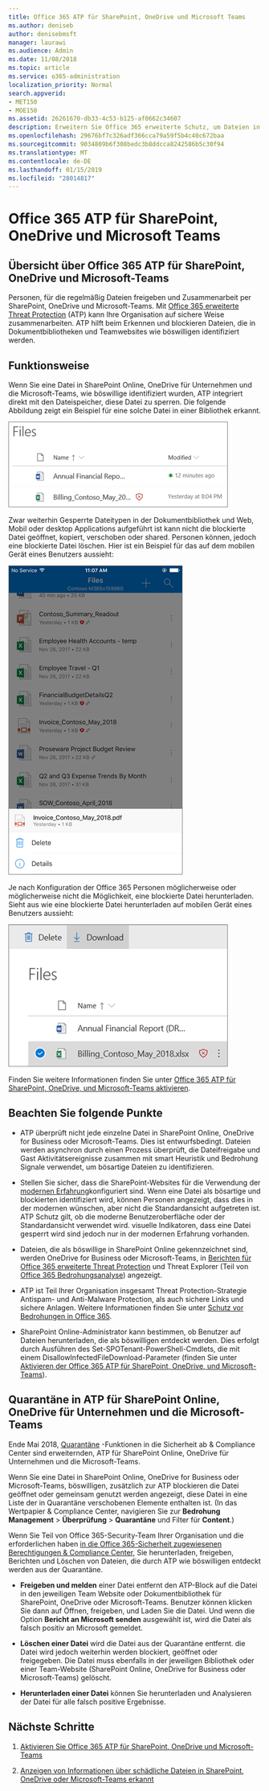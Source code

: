 ```yaml
---
title: Office 365 ATP für SharePoint, OneDrive und Microsoft Teams
ms.author: deniseb
author: denisebmsft
manager: laurawi
ms.audience: Admin
ms.date: 11/08/2018
ms.topic: article
ms.service: o365-administration
localization_priority: Normal
search.appverid:
- MET150
- MOE150
ms.assetid: 26261670-db33-4c53-b125-af0662c34607
description: Erweitern Sie Office 365 erweiterte Schutz, um Dateien in SharePoint Online, OneDrive für Unternehmen und Microsoft-Teams, um sicherer Zusammenarbeit für Ihre Organisation zu aktivieren.
ms.openlocfilehash: 29676bf7c326adf366cca79a59f5b4c40c672baa
ms.sourcegitcommit: 9034809b6f308bedc3b8ddcca8242586b5c30f94
ms.translationtype: MT
ms.contentlocale: de-DE
ms.lasthandoff: 01/15/2019
ms.locfileid: "28014817"
---
```

# <a name="office-365-atp-for-sharepoint-onedrive-and-microsoft-teams"></a>Office 365 ATP für SharePoint, OneDrive und Microsoft Teams

## <a name="overview-of-office-365-atp-for-sharepoint-onedrive-and-microsoft-teams"></a>Übersicht über Office 365 ATP für SharePoint, OneDrive und Microsoft-Teams

Personen, für die regelmäßig Dateien freigeben und Zusammenarbeit per SharePoint, OneDrive und Microsoft-Teams. Mit [Office 365 erweiterte Threat Protection](office-365-atp.md) (ATP) kann Ihre Organisation auf sichere Weise zusammenarbeiten. ATP hilft beim Erkennen und blockieren Dateien, die in Dokumentbibliotheken und Teamwebsites wie böswilligen identifiziert werden.  
  
## <a name="how-it-works"></a>Funktionsweise

Wenn Sie eine Datei in SharePoint Online, OneDrive für Unternehmen und die Microsoft-Teams, wie böswillige identifiziert wurden, ATP integriert direkt mit den Dateispeicher, diese Datei zu sperren. Die folgende Abbildung zeigt ein Beispiel für eine solche Datei in einer Bibliothek erkannt.
  
[![Dateien in OneDrive für Unternehmen mit einem als böswilligen entdeckt](media/2bba71cc-7ad1-4799-8b9d-d56f923db3a7.png)](https://support.office.com/article/01e902ad-a903-4e0f-b093-1e1ac0c37ad2)
  
Zwar weiterhin Gesperrte Dateitypen in der Dokumentbibliothek und Web, Mobil oder desktop Applications aufgeführt ist kann nicht die blockierte Datei geöffnet, kopiert, verschoben oder shared. Personen können, jedoch eine blockierte Datei löschen. Hier ist ein Beispiel für das auf dem mobilen Gerät eines Benutzers aussieht:
  
[![Löschen eine blockierte Datei aus OneDrive for Business aus der mobilen OneDrive-app](media/cb1c1705-fd0a-45b8-9a26-c22503011d54.png)](https://support.office.com/article/01e902ad-a903-4e0f-b093-1e1ac0c37ad2)
  
Je nach Konfiguration der Office 365 Personen möglicherweise oder möglicherweise nicht die Möglichkeit, eine blockierte Datei herunterladen. Sieht aus wie eine blockierte Datei herunterladen auf mobilen Gerät eines Benutzers aussieht:
  
[![Herunterladen einer blockierten Datei in OneDrive für Unternehmen](media/be288a82-bdd8-4371-93d8-1783db3b61bc.png)](https://support.office.com/article/01e902ad-a903-4e0f-b093-1e1ac0c37ad2)
  
Finden Sie weitere Informationen finden Sie unter [Office 365 ATP für SharePoint, OneDrive, und Microsoft-Teams aktivieren](turn-on-atp-for-spo-odb-and-teams.md).
  
## <a name="keep-these-points-in-mind"></a>Beachten Sie folgende Punkte

- ATP überprüft nicht jede einzelne Datei in SharePoint Online, OneDrive for Business oder Microsoft-Teams. Dies ist entwurfsbedingt. Dateien werden asynchron durch einen Prozess überprüft, die Dateifreigabe und Gast Aktivitätsereignisse zusammen mit smart Heuristik und Bedrohung Signale verwendet, um bösartige Dateien zu identifizieren.

- Stellen Sie sicher, dass die SharePoint-Websites für die Verwendung der [modernen Erfahrung](https://docs.microsoft.com/sharepoint/guide-to-sharepoint-modern-experience)konfiguriert sind. Wenn eine Datei als bösartige und blockierten identifiziert wird, können Personen angezeigt, dass dies in der modernen wünschen, aber nicht die Standardansicht aufgetreten ist. ATP Schutz gilt, ob die moderne Benutzeroberfläche oder der Standardansicht verwendet wird. visuelle Indikatoren, dass eine Datei gesperrt wird sind jedoch nur in der modernen Erfahrung vorhanden.
    
- Dateien, die als böswillige in SharePoint Online gekennzeichnet sind, werden OneDrive for Business oder Microsoft-Teams, in [Berichten für Office 365 erweiterte Threat Protection](view-reports-for-atp.md) und Threat Explorer (Teil von [Office 365 Bedrohungsanalyse](office-365-ti.md)) angezeigt.
    
- ATP ist Teil Ihrer Organisation insgesamt Threat Protection-Strategie Antispam- und Anti-Malware Protection, als auch sichere Links und sichere Anlagen. Weitere Informationen finden Sie unter [Schutz vor Bedrohungen in Office 365](protect-against-threats.md).
    
- SharePoint Online-Administrator kann bestimmen, ob Benutzer auf Dateien herunterladen, die als böswilligen entdeckt werden. Dies erfolgt durch Ausführen des Set-SPOTenant-PowerShell-Cmdlets, die mit einem DisallowInfectedFileDownload-Parameter (finden Sie unter [Aktivieren der Office 365 ATP für SharePoint, OneDrive, und Microsoft-Teams](turn-on-atp-for-spo-odb-and-teams.md)).
    
## <a name="quarantine-in-atp-for-sharepoint-online-onedrive-for-business-and-microsoft-teams"></a>Quarantäne in ATP für SharePoint Online, OneDrive für Unternehmen und die Microsoft-Teams

 Ende Mai 2018, [Quarantäne](quarantine-email-messages.md) -Funktionen in die Sicherheit ab &amp; Compliance Center sind erweiternden, ATP für SharePoint Online, OneDrive für Unternehmen und die Microsoft-Teams.
  
Wenn Sie eine Datei in SharePoint Online, OneDrive for Business oder Microsoft-Teams, böswilligen, zusätzlich zur ATP blockieren die Datei geöffnet oder gemeinsam genutzt werden angezeigt, diese Datei in eine Liste der in Quarantäne verschobenen Elemente enthalten ist. (In das Wertpapier &amp; Compliance Center, navigieren Sie zur **Bedrohung Management** \> **Überprüfung** \> **Quarantäne** und Filter für **Content**.) 
  
Wenn Sie Teil von Office 365-Security-Team Ihrer Organisation und die erforderlichen haben [in die Office 365-Sicherheit zugewiesenen Berechtigungen &amp; Compliance Center](permissions-in-the-security-and-compliance-center.md), Sie herunterladen, freigeben, Berichten und Löschen von Dateien, die durch ATP wie böswilligen entdeckt werden aus der Quarantäne.
  
- **Freigeben und melden** einer Datei entfernt den ATP-Block auf die Datei in den jeweiligen Team Website oder Dokumentbibliothek für SharePoint, OneDrive oder Microsoft-Teams. Benutzer können klicken Sie dann auf Öffnen, freigeben, und Laden Sie die Datei. Und wenn die Option **Bericht an Microsoft senden** ausgewählt ist, wird die Datei als falsch positiv an Microsoft gemeldet. 
    
- **Löschen einer Datei** wird die Datei aus der Quarantäne entfernt. die Datei wird jedoch weiterhin werden blockiert, geöffnet oder freigegeben. Die Datei muss ebenfalls in der jeweiligen Bibliothek oder einer Team-Website (SharePoint Online, OneDrive for Business oder Microsoft-Teams) gelöscht. 
    
- **Herunterladen einer Datei** können Sie herunterladen und Analysieren der Datei für alle falsch positive Ergebnisse. 
    
## <a name="next-steps"></a>Nächste Schritte

1. [Aktivieren Sie Office 365 ATP für SharePoint, OneDrive und Microsoft-Teams](turn-on-atp-for-spo-odb-and-teams.md)
    
2. [Anzeigen von Informationen über schädliche Dateien in SharePoint, OneDrive oder Microsoft-Teams erkannt](malicious-files-detected-in-spo-odb-or-teams.md)
    
